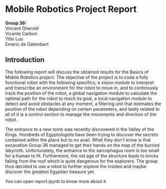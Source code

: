 # **Mobile Robotics Project Report** 

**Group 36:** <br>
Vincent Gherold <br>
Vicente Carbon <br>
Yifei Luo <br>
Emeric de Galembert <br>

## **Introduction**

The following report will discuss the obtained results for the Basics of Mobile Robotics project. The objective of the project is to code a fully functional robot with the following specifics, a vision module to interpret and transcribe an environment for the robot to move in, and to continously track the position of the robot, a global navigation module to calculate the optimal path for the robot to reach its goal, a local navigation module to detect and avoid obstacles at any moment, a filtering unit that estimates the position of the robot depending on certain parameters, and lastly related to all of it is a control section to manage the movements and direction of the robot.

The entrance to a new tomb was recently discovered in the Valley of the Kings. Hundreds of Egyptologists have been trying to discover the secrets contained within the place but to no avail. What they don't know is that excavation Group 36 managed to get their hands on the map of the burried labyrinth. Unfortunately, the entrance to the sarcophagus room is too small for a human to fit. Furthermore, the old age of the structure leads to bricks falling from the roof which is quite dangerous for the explorers. The group thus decided to use a robot to further explore the insides and maybe discover the greatest Egyptian treasure yet.


You can open report.ipynb to know more about it
